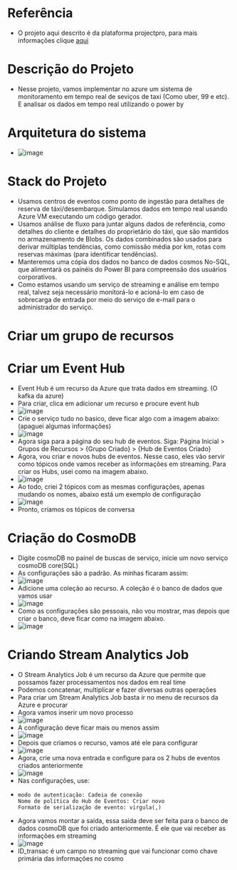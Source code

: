 # Referência
* O projeto aqui descrito é da plataforma projectpro, para mais informações clique [aqui](https://www.projectpro.io/project-use-case/azure-stream-analytics-cab-service-monitoring)
# Descrição do Projeto
* Nesse projeto, vamos implementar no azure um sistema de monitoramento em tempo real de seviços de taxi (Como uber, 99 e etc). E analisar os dados em tempo real utilizando o power by
# Arquitetura do sistema
* ![image](https://github.com/Antonio-Borges-Rufino/Azure-Stream-Analytics-for-Real-Time-Cab-Service-Monitoring/assets/86124443/398c594f-a7d3-4fdc-a647-ad2cc36a7433)
# Stack do Projeto 
* Usamos centros de eventos como ponto de ingestão para detalhes de reserva de táxi/desembarque. Simulamos dados em tempo real usando Azure VM executando um código gerador.
* Usamos análise de fluxo para juntar alguns dados de referência, como detalhes do cliente e detalhes do proprietário do táxi, que são mantidos no armazenamento de Blobs. Os dados combinados são usados ​​para derivar múltiplas tendências, como comissão média por km, rotas com reservas máximas (para identificar tendências).
* Manteremos uma cópia dos dados no banco de dados cosmos No-SQL, que alimentará os painéis do Power BI para compreensão dos usuários corporativos.
* Como estamos usando um serviço de streaming e análise em tempo real, talvez seja necessário monitorá-lo e acioná-lo em caso de sobrecarga de entrada por meio do serviço de e-mail para o administrador do serviço.
# Criar um grupo de recursos
# Criar um Event Hub
* Event Hub é um recurso da Azure que trata dados em streaming. (O kafka da azure)
* Para criar, clica em adicionar um recurso e procure event hub
* ![image](https://github.com/Antonio-Borges-Rufino/Azure-Stream-Analytics-for-Real-Time-Cab-Service-Monitoring/assets/86124443/4d04281e-72a9-45aa-b82e-33d4aebce9f7)
* Crie o serviço tudo no basico, deve ficar algo com a imagem abaixo: (apaguei algumas informações)
* ![image](https://github.com/Antonio-Borges-Rufino/Azure-Stream-Analytics-for-Real-Time-Cab-Service-Monitoring/assets/86124443/7ce31f96-ef6d-417a-a049-8d3685862834)
* Agora siga para a página do seu hub de eventos. Siga: Página Inicial > Grupos de Recursos > {Grupo Criado} > {Hub de Eventos Criado}
* Agora, vou criar e novos hubs de eventos. Nesse caso, eles vão servir como tópicos onde vamos receber as informações em streaming. Para criar os Hubs, usei como na imagem abaixo.
* ![image](https://github.com/Antonio-Borges-Rufino/Azure-Stream-Analytics-for-Real-Time-Cab-Service-Monitoring/assets/86124443/a43aefe2-ecb0-46e4-8afc-0045bc4b0d86)
* Ao todo, criei 2 tópicos com as mesmas configurações, apenas mudando os nomes, abaixo está um exemplo de configuração
* ![image](https://github.com/Antonio-Borges-Rufino/Azure-Stream-Analytics-for-Real-Time-Cab-Service-Monitoring/assets/86124443/653c454e-3fc2-484c-8526-5c17b0269922)
* Pronto, criamos os tópicos de conversa

# Criação do CosmoDB
* Digite cosmoDB no painel de buscas de serviço, inicie um novo serviço cosmoDB core(SQL)
* As configurações são a padrão. As minhas ficaram assim:
* ![image](https://github.com/Antonio-Borges-Rufino/Azure-Stream-Analytics-for-Real-Time-Cab-Service-Monitoring/assets/86124443/6b1c39ba-05cc-472e-babe-211d08f971e9)
* Adicione uma coleção ao recurso. A coleção é o banco de dados que vamos usar
* ![image](https://github.com/Antonio-Borges-Rufino/Azure-Stream-Analytics-for-Real-Time-Cab-Service-Monitoring/assets/86124443/6dde6c51-9c2e-42b8-a42c-a0a3b6371fa9)
* Como as configurações são pessoais, não vou mostrar, mas depois que criar o banco, deve ficar como na imagem abaixo.
* ![image](https://github.com/Antonio-Borges-Rufino/Azure-Stream-Analytics-for-Real-Time-Cab-Service-Monitoring/assets/86124443/2c2d08aa-7de6-4606-a0dd-9ccb05d2fa4d)

# Criando Stream Analytics Job
* O Stream Analytics Job é um recurso da Azure que permite que possamos fazer processamentos nos dados em real time
* Podemos concatenar, multiplicar e fazer diversas outras operações
* Para criar um Stream Analytics Job basta ir no menu de recursos da Azure e procurar
* Agora vamos inserir um novo processo
* ![image](https://github.com/Antonio-Borges-Rufino/Azure-Stream-Analytics-for-Real-Time-Cab-Service-Monitoring/assets/86124443/05243ffb-c97c-41c2-92cb-72caccb3b9ff)
* A configuração deve ficar mais ou menos assim
* ![image](https://github.com/Antonio-Borges-Rufino/Azure-Stream-Analytics-for-Real-Time-Cab-Service-Monitoring/assets/86124443/a4ac7d9c-b6d0-4b26-a439-bce40fde8e2d)
* Depois que criamos o recurso, vamos até ele para configurar
* ![image](https://github.com/Antonio-Borges-Rufino/Azure-Stream-Analytics-for-Real-Time-Cab-Service-Monitoring/assets/86124443/91530e51-d188-497c-9aa3-95b02820982b)
* Agora, crie uma nova entrada e configure para os 2 hubs de eventos criados anteriormente
* ![image](https://github.com/Antonio-Borges-Rufino/Azure-Stream-Analytics-for-Real-Time-Cab-Service-Monitoring/assets/86124443/4194aa44-e5f1-4ab7-a4b9-684bc790a1cd)
* Nas configurações, use:
* ```
  modo de autenticação: Cadeia de conexão
  Nome de política do Hub de Eventos: Criar novo
  Formato de serialização de evento: virgula(,)
  ```
* Agora vamos montar a saida, essa saida deve ser feita para o banco de dados cosmoDB que foi criado anteriormente. É ele que vai receber as informações em streaming
* ![image](https://github.com/Antonio-Borges-Rufino/Azure-Stream-Analytics-for-Real-Time-Cab-Service-Monitoring/assets/86124443/5fdeade0-a799-4e10-b564-0e512e52849a)
* ID_transac é um campo no streaming que vai funcionar como chave primária das informações no cosmo




 


